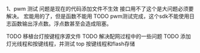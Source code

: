 1、pwm 测试
问题是现在的代码添加文件不生效
接口用不了这个是大问题必须要解决。
宏能用的了，但是函数不能用
TODO
pwm测试完成，这个sdk不能使用日志函数输出浮点数。浮点数甚至会造成阻塞。


TODO
移植台灯按键程序源文件
TODO 
解决配网过程中的一些问题
TODO 
添加灯光线程和按键线程，并测试
top
按键线程和flash存储

